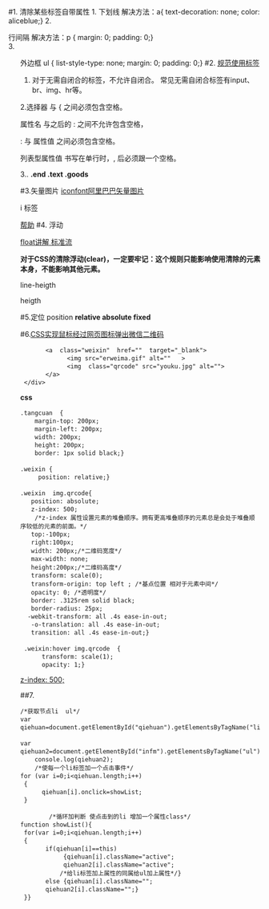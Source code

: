 #1. 清除某些标签自带属性
	1. <a> 下划线
	解决方法：a{
    text-decoration: none;
    color: aliceblue;} 
	2. <p> 行间隔
	解决方法：p {
    margin: 0;
    padding: 0;}	
	3. <ul> 外边框
	ul {
     list-style-type: none;
    margin: 0;
    padding: 0;}
#2. <a href="https://www.jianshu.com/p/3646a8a55203">规范使用标签</a>
 1. 对于无需自闭合的标签，不允许自闭合。
常见无需自闭合标签有input、br、img、hr等。
 
  2.选择器 与 { 之间必须包含空格。

属性名 与之后的 : 之间不允许包含空格，
 
: 与 属性值 之间必须包含空格。

 列表型属性值 书写在单行时，, 后必须跟一个空格。 

3.. **.end  .text .goods**


	

#3.矢量图片
  <a href="https://www.iconfont.cn/collections/index?spm=a313x.7781069.1998910419.4&type=1"> iconfont阿里巴巴矢量图片</a>

i 标签

  <a href="https://www.iconfont.cn/help/detail?spm=a313x.7781069.1998910419.15&helptype=code">帮助</a>
#4. 浮动

  <a href="https://www.cnblogs.com/iyangyuan/archive/2013/03/27/2983813.html?from=singlemessage"> float讲解  标准流</a>

**对于CSS的清除浮动(clear)，一定要牢记：这个规则只能影响使用清除的元素本身，不能影响其他元素。**

 line-heigth

 heigth 


#5.定位 position 
  **relative    absolute   fixed**


#6.<a href="https://blog.csdn.net/booom007/article/details/81203493">CSS实现鼠标经过网页图标弹出微信二维码</a>
     <div class="tangcuan" >

           <a  class="weixin"  href=""  target="_blank"> 
                 <img src="erweima.gif" alt=""   >
                 <img  class="qrcode" src="youku.jpg" alt="">
           </a>
     </div>

**css**

	.tangcuan  {
        margin-top: 200px;
        margin-left: 200px; 
        width: 200px;
        height: 200px;
        border: 1px solid black;}
	
	.weixin {
         position: relative;}

 	.weixin  img.qrcode{
       position: absolute;
       z-index: 500; 
		/*z-index 属性设置元素的堆叠顺序。拥有更高堆叠顺序的元素总是会处于堆叠顺序较低的元素的前面。*/
       top:-100px;
       right:100px;
       width: 200px;/*二维码宽度*/
       max-width: none;
       height:200px;/*二维码高度*/
       transform: scale(0);  
       transform-origin: top left ; /*基点位置 相对于元素中间*/
       opacity: 0; /*透明度*/
       border: .3125rem solid black;
       border-radius: 25px;
      -webkit-transform: all .4s ease-in-out;
       -o-translation: all .4s ease-in-out;
       transition: all .4s ease-in-out;}

 	 .weixin:hover img.qrcode  {
          transform: scale(1);
          opacity: 1;}



 <a href="https://www.cnblogs.com/shuaishuailu/p/5914719.html"> z-index: 500; </a>


##7.

  	/*获取节点li  ul*/
	var qiehuan=document.getElementById("qiehuan").getElementsByTagName("li");

	var qiehuan2=document.getElementById("infm").getElementsByTagName("ul");
		console.log(qiehuan2);
		/*使每一个li标签加一个点击事件*/
	for (var i=0;i<qiehuan.length;i++)
     {
          qiehuan[i].onclick=showList;
     }

			/*循环加判断 使点击到的li 增加一个属性class*/
	function showList(){
     for(var i=0;i<qiehuan.length;i++)
     {
           if(qiehuan[i]==this)
                {qiehuan[i].className="active";
                qiehuan2[i].className="active";
               /*给li标签加上属性的同属给ul加上属性*/}
           else {qiehuan[i].className="";
           qiehuan2[i].className="";}
     }}